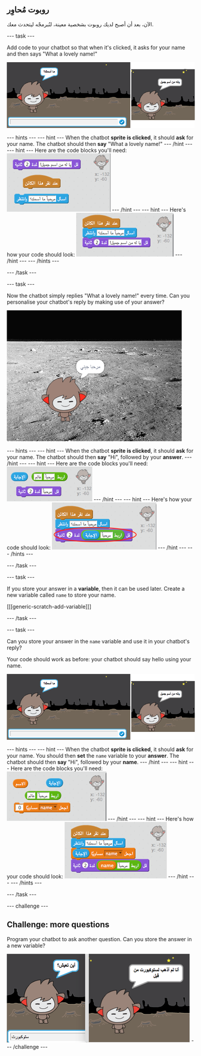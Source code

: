 ## روبوت مُحاوِر

الآن، بعد أن أصبح لديك روبوت بشخصية معينة، لنُبرمجْه ليتحدث معك.

\--- task \---

Add code to your chatbot so that when it's clicked, it asks for your name and then says "What a lovely name!"

![Testing a ChatBot response](images/chatbot-ask-test.png)

\--- hints \--- \--- hint \--- When the chatbot **sprite is clicked**, it should **ask** for your name. The chatbot should then **say** "What a lovely name!" \--- /hint \--- \--- hint \--- Here are the code blocks you'll need: ![Blocks for a ChatBot reply](images/chatbot-ask-blocks.png) \--- /hint \--- \--- hint \--- Here's how your code should look: ![Code for a ChatBot reply](images/chatbot-ask-code.png) \--- /hint \--- \--- /hints \---

\--- /task \---

\--- task \---

Now the chatbot simply replies "What a lovely name!" every time. Can you personalise your chatbot's reply by making use of your answer?

![Testing a personalised reply](images/chatbot-answer-test.png)

\--- hints \--- \--- hint \--- When the chatbot **sprite is clicked**, it should **ask** for your name. The chatbot should then **say** "Hi", followed by your **answer**. \--- /hint \--- \--- hint \--- Here are the code blocks you'll need: ![Blocks for a personalised reply](images/chatbot-answer-blocks.png) \--- /hint \--- \--- hint \--- Here's how your code should look: ![Code for a personalised reply](images/chatbot-answer-code.png) \--- /hint \--- \--- /hints \---

\--- /task \---

\--- task \---

If you store your answer in a **variable**, then it can be used later. Create a new variable called `name` to store your name.

[[[generic-scratch-add-variable]]]

\--- /task \---

\--- task \---

Can you store your answer in the `name` variable and use it in your chatbot's reply?

Your code should work as before: your chatbot should say hello using your name.

![Testing a 'name' variable](images/chatbot-ask-test.png)

\--- hints \--- \--- hint \--- When the chatbot **sprite is clicked**, it should **ask** for your name. You should then **set** the `name` variable to your **answer**. The chatbot should then **say** "Hi", followed by your **name**. \--- /hint \--- \--- hint \--- Here are the code blocks you'll need: ![Blocks for a 'name' variable](images/chatbot-variable-blocks.png) \--- /hint \--- \--- hint \--- Here's how your code should look: ![Code for a 'name' variable](images/chatbot-variable-code.png) \--- /hint \--- \--- /hints \---

\--- /task \---

\--- challenge \---

## Challenge: more questions

Program your chatbot to ask another question. Can you store the answer in a new variable?

![More questions](images/chatbot-question.png) \--- /challenge \---